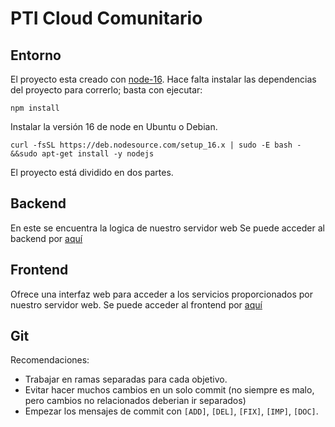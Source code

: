 # PTI Cloud Comunitario

## Entorno
El proyecto esta creado con [node-16](https://nodejs.org/en/).
Hace falta instalar las dependencias del proyecto para correrlo; basta con ejecutar:
```
npm install
```

Instalar la versión 16 de node en Ubuntu o Debian.
```
curl -fsSL https://deb.nodesource.com/setup_16.x | sudo -E bash -&&sudo apt-get install -y nodejs
```
El proyecto está dividido en dos partes.

## Backend
En este se encuentra la logica de nuestro servidor web
Se puede acceder al backend por [aquí](/backend)

## Frontend
Ofrece una interfaz web para acceder a los servicios proporcionados por nuestro servidor web.
Se puede acceder al frontend por [aquí](/frontend)

## Git
Recomendaciones:
- Trabajar en ramas separadas para cada objetivo.
- Evitar hacer muchos cambios en un solo commit (no siempre es malo, pero cambios no relacionados deberian ir separados)
- Empezar los mensajes de commit con `[ADD]`, `[DEL]`, `[FIX]`, `[IMP]`, `[DOC]`.
